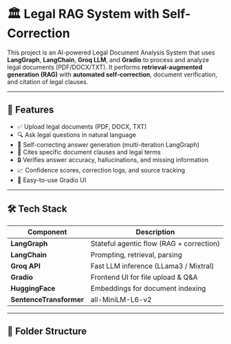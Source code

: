 # 🏛️ Legal RAG System with Self-Correction

This project is an AI-powered Legal Document Analysis System that uses **LangGraph**, **LangChain**, **Groq LLM**, and **Gradio** to process and analyze legal documents (PDF/DOCX/TXT). It performs **retrieval-augmented generation (RAG)** with **automated self-correction**, document verification, and citation of legal clauses.

---

## 🚀 Features

- ✅ Upload legal documents (PDF, DOCX, TXT)
- 🔍 Ask legal questions in natural language
- 🧠 Self-correcting answer generation (multi-iteration LangGraph)
- 🧾 Cites specific document clauses and legal terms
- 🔒 Verifies answer accuracy, hallucinations, and missing information
- 📈 Confidence scores, correction logs, and source tracking
- 🎨 Easy-to-use Gradio UI

---

## 🛠️ Tech Stack

| Component     | Description                               |
|---------------|-------------------------------------------|
| **LangGraph** | Stateful agentic flow (RAG + correction)  |
| **LangChain** | Prompting, retrieval, parsing             |
| **Groq API**  | Fast LLM inference (LLama3 / Mixtral)     |
| **Gradio**    | Frontend UI for file upload & Q&A         |
| **HuggingFace** | Embeddings for document indexing        |
| **SentenceTransformer** | all-MiniLM-L6-v2                |

---

## 📂 Folder Structure

